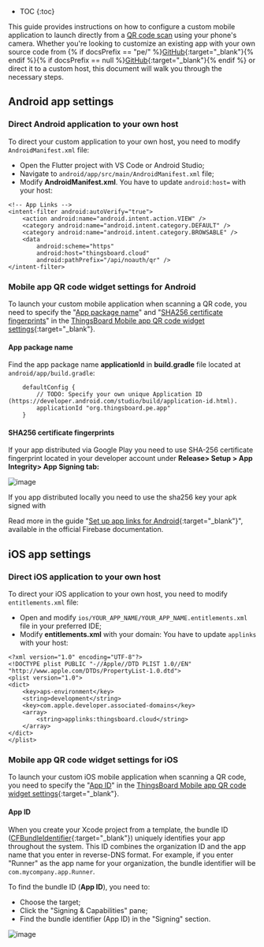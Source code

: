 * TOC
{:toc}

This guide provides instructions on how to configure a custom mobile application to launch directly from a [QR code scan](/docs/{{peDocsPrefix}}user-guide/ui/mobile-qr-code/) using your phone's camera. 
Whether you're looking to customize an existing app with your own source code from {% if docsPrefix == "pe/" %}[GitHub](https://github.com/thingsboard/flutter_thingsboard_pe_app){:target="_blank"}{% endif %}{% if docsPrefix == null %}[GitHub](https://github.com/thingsboard/flutter_thingsboard_app){:target="_blank"}{% endif %} or direct it to a custom host, this document will walk you through the necessary steps.

## Android app settings

### Direct Android application to your own host

To direct your custom application to your own host, you need to modify `AndroidManifest.xml` file:

- Open the Flutter project with VS Code or Android Studio;
- Navigate to `android/app/src/main/AndroidManifest.xml` file;
- Modify **AndroidManifest.xml**. You have to update `android:host=` with your host:

```text
<!-- App Links -->
<intent-filter android:autoVerify="true">
    <action android:name="android.intent.action.VIEW" />
    <category android:name="android.intent.category.DEFAULT" />
    <category android:name="android.intent.category.BROWSABLE" />
    <data
        android:scheme="https"
        android:host="thingsboard.cloud"
        android:pathPrefix="/api/noauth/qr" />
</intent-filter>
```

### Mobile app QR code widget settings for Android

To launch your custom mobile application when scanning a QR code, you need to specify the "[App package name](#app-package-name)" and "[SHA256 certificate fingerprints](#sha256-certificate-fingerprints)" in the [ThingsBoard Mobile app QR code widget settings](/docs/{{peDocsPrefix}}user-guide/ui/mobile-qr-code/#configuring-qr-code-widget-on-home-page){:target="_blank"}.

#### App package name

Find the app package name **applicationId** in **build.gradle** file located at `android/app/build.gradle`:

```text
    defaultConfig {
        // TODO: Specify your own unique Application ID (https://developer.android.com/studio/build/application-id.html).
        applicationId "org.thingsboard.pe.app"
    }
```

#### SHA256 certificate fingerprints

If your app distributed via Google Play you need to use SHA-256 certificate fingerprint located in your developer account under **Release> Setup > App Integrity> App Signing tab:**

![image](https://img.thingsboard.io/mobile/sha256-fingerprint.png)

If you app distributed locally you need to use the sha256 key your apk signed with

Read more in the guide "[Set up app links for Android](https://docs.flutter.dev/cookbook/navigation/set-up-app-links#sha256-fingerprint){:target="_blank"}", available in the official Firebase documentation.

## iOS app settings

### Direct iOS application to your own host

To direct your iOS application to your own host, you need to modify `entitlements.xml` file:

- Open and modify `ios/YOUR_APP_NAME/YOUR_APP_NAME.entitlements.xml` file in your preferred IDE;
- Modify **entitlements.xml** with your domain: You have to update `applinks` with your host:

```text
<?xml version="1.0" encoding="UTF-8"?>
<!DOCTYPE plist PUBLIC "-//Apple//DTD PLIST 1.0//EN" "http://www.apple.com/DTDs/PropertyList-1.0.dtd">
<plist version="1.0">
<dict>
	<key>aps-environment</key>
	<string>development</string>
	<key>com.apple.developer.associated-domains</key>
	<array>
		<string>applinks:thingsboard.cloud</string>
	</array>
</dict>
</plist>
```

### Mobile app QR code widget settings for iOS

To launch your custom iOS mobile application when scanning a QR code, you need to specify the "[App ID](#app-id)" in the [ThingsBoard Mobile app QR code widget settings](/docs/{{peDocsPrefix}}user-guide/ui/mobile-qr-code/#configuring-qr-code-widget-on-home-page){:target="_blank"}.

#### App ID

When you create your Xcode project from a template, the bundle ID ([CFBundleIdentifier](https://developer.apple.com/documentation/bundleresources/information_property_list/cfbundleidentifier){:target="_blank"}) uniquely identifies your app throughout the system.
This ID combines the organization ID and the app name that you enter in reverse-DNS format.
For example, if you enter "Runner" as the app name for your organization, the bundle identifier will be `com.mycompany.app.Runner`.

To find the bundle ID (**App ID**), you need to:
- Choose the target;
- Click the "Signing & Capabilities" pane;
- Find the bundle identifier (App ID) in the "Signing" section.

![image](https://img.thingsboard.io/mobile/qr-code-app-id.png)